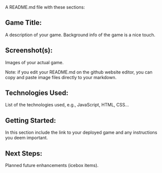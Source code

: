 A README.md file with these sections:

## Game Title: 
A description of your game. Background info of the game is a nice touch.

## Screenshot(s): 
Images of your actual game.

Note: if you edit your README.md on the github website editor, you can copy and paste image files directly to your markdown.

## Technologies Used: 
List of the technologies used, e.g., JavaScript, HTML, CSS...

## Getting Started: 
In this section include the link to your deployed game and any instructions you deem important.

## Next Steps: 
Planned future enhancements (icebox items).